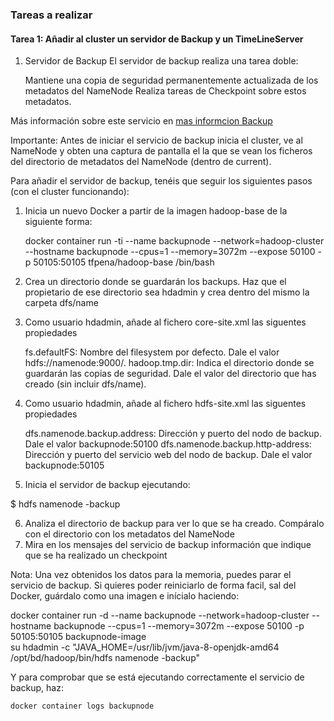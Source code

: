 
### Tareas a realizar
####  Tarea 1: Añadir al cluster un servidor de Backup y un TimeLineServer

1. Servidor de Backup
El servidor de backup realiza una tarea doble:

    Mantiene una copia de seguridad permanentemente actualizada de los metadatos del NameNode
    Realiza tareas de Checkpoint sobre estos metadatos.

Más información sobre este servicio en [mas informcion Backup](https://hadoop.apache.org/docs/stable3/hadoop-project-dist/hadoop-hdfs/HdfsUserGuide.html#Backup_Node)

Importante: Antes de iniciar el servicio de backup inicia el cluster, ve al NameNode y obten una captura de pantalla el la que se vean los ficheros del directorio de metadatos del NameNode (dentro de current).

Para añadir el servidor de backup, tenéis que seguir los siguientes pasos (con el cluster funcionando):

1. Inicia un nuevo Docker a partir de la imagen hadoop-base de la siguiente forma:
 

      docker container run -ti --name backupnode --network=hadoop-cluster --hostname backupnode --cpus=1 --memory=3072m --expose 50100 -p 50105:50105 tfpena/hadoop-base /bin/bash

2. Crea un directorio donde se guardarán los backups. Haz que el propietario de ese directorio sea hdadmin y crea dentro del mismo la carpeta dfs/name

3. Como usuario hdadmin, añade al fichero core-site.xml las siguentes propiedades

    fs.defaultFS: Nombre del filesystem por defecto. Dale el valor hdfs://namenode:9000/.
    hadoop.tmp.dir: Indica el directorio donde se guardarán las copias de seguridad. Dale el valor del directorio que has creado (sin incluir dfs/name).

4. Como usuario hdadmin, añade al fichero hdfs-site.xml las siguentes propiedades

    dfs.namenode.backup.address: Dirección y puerto del nodo de backup. Dale el valor backupnode:50100
    dfs.namenode.backup.http-address:  Dirección y puerto del servicio web del nodo de backup. Dale el valor backupnode:50105

5. Inicia el servidor de backup ejecutando:

    
  $ hdfs namenode -backup

6. Analiza el directorio de backup para ver lo que se ha creado. Compáralo con el directorio con los metadatos del NameNode
7. Mira en los mensajes del servicio de backup información que indique que se ha realizado un checkpoint

Nota: Una vez obtenidos los datos para la memoria, puedes parar el servicio de backup. Si quieres poder reiniciarlo de forma facil, sal del Docker, guárdalo como una imagen e inícialo haciendo:

docker container run -d --name backupnode --network=hadoop-cluster --hostname backupnode --cpus=1 --memory=3072m --expose 50100 -p 50105:50105 backupnode-image \
su hdadmin -c "JAVA_HOME=/usr/lib/jvm/java-8-openjdk-amd64 /opt/bd/hadoop/bin/hdfs namenode -backup"

Y para comprobar que se está ejecutando correctamente el servicio de backup, haz:


    docker container logs backupnode

